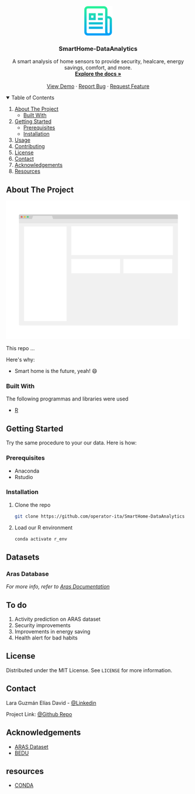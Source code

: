 
<!-- PROJECT LOGO -->
<br />
<p align="center">
  <a href="https://github.com/operator-ita/SmartHome-DataAnalytics">
    <img src="images/logo.png" alt="Logo" width="80" height="80">
  </a>

  <h3 align="center">SmartHome-DataAnalytics</h3>

  <p align="center">
    A smart analysis of home sensors to provide security, healcare, energy savings, comfort, and more.  
    <br />
    <a href="https://github.com/operator-ita/SmartHome-DataAnalytics"><strong>Explore the docs »</strong></a>
    <br />
    <br />
    <a href="https://www.youtube.com/watch?v=7yh9i0PAjck&ab_channel=cosmicrat">View Demo</a>
    ·
    <a href="https://github.com/operator-ita/SmartHome-DataAnalytics/issues">Report Bug</a>
    ·
    <a href="https://github.com/operator-ita/SmartHome-DataAnalytics/issues">Request Feature</a>
  </p>
</p>



<!-- TABLE OF CONTENTS -->
<details open="open">
  <summary>Table of Contents</summary>
  <ol>
    <li>
      <a href="#about-the-project">About The Project</a>
      <ul>
        <li><a href="#built-with">Built With</a></li>
      </ul>
    </li>
    <li>
      <a href="#getting-started">Getting Started</a>
      <ul>
        <li><a href="#prerequisites">Prerequisites</a></li>
        <li><a href="#installation">Installation</a></li>
      </ul>
    </li>
    <li><a href="#usage">Usage</a></li>
    <li><a href="#contributing">Contributing</a></li>
    <li><a href="#license">License</a></li>
    <li><a href="#contact">Contact</a></li>
    <li><a href="#acknowledgements">Acknowledgements</a></li>
    <li><a href="#resources">Resources</a></li>
  </ol>
</details>






<!-- ABOUT THE PROJECT -->
## About The Project

[![Product Name Screen Shot][product-screenshot]](https://example.com)

This repo ... 

Here's why:
* Smart home is the future, yeah! :smile:



### Built With

The following programmas and libraries were used 
* [R](https://rstudio.com/)




<!-- GETTING STARTED -->
## Getting Started
Try the same procedure to your our data. Here is how: 

### Prerequisites
- Anaconda
- Rstudio


### Installation

1. Clone the repo
   ```sh
   git clone https://github.com/operator-ita/SmartHome-DataAnalytics
   ```
3. Load our R environment
   ```sh
   conda activate r_env
   ```




<!-- USAGE EXAMPLES -->
## Datasets

### Aras Database

_For more info, refer to [Aras Documentation](https://www.researchgate.net/publication/261054388_ARAS_Human_Activity_Datasets_in_Multiple_Homes_with_Multiple_Residentsm)_



<!-- CONTRIBUTING -->
## To do

1. Activity prediction on ARAS dataset
2. Security improvements
3. Improvements in energy saving
4. Health alert for bad habits



<!-- LICENSE -->
## License

Distributed under the MIT License. See `LICENSE` for more information.


<!-- CONTACT -->
## Contact

Lara Guzmán Elías David - [@Linkedin](https://www.linkedin.com/in/fi-eguzman/) 

Project Link: [@Github Repo](https://github.com/your_username/repo_name)



<!-- ACKNOWLEDGEMENTS -->
## Acknowledgements
* [ARAS Dataset](http://aras.cmpe.boun.edu.tr/download.php)
* [BEDU](https://bedu.org/)

<!-- Resources -->
## resources
* [CONDA](https://docs.anaconda.com/anaconda/user-guide/tasks/using-r-language/)



<!-- MARKDOWN LINKS & IMAGES -->
<!-- https://www.markdownguide.org/basic-syntax/#reference-style-links -->
[contributors-shield]: https://img.shields.io/github/contributors/othneildrew/Best-README-Template.svg?style=for-the-badge
[contributors-url]: https://github.com/othneildrew/Best-README-Template/graphs/contributors
[forks-shield]: https://img.shields.io/github/forks/othneildrew/Best-README-Template.svg?style=for-the-badge
[forks-url]: https://github.com/othneildrew/Best-README-Template/network/members
[stars-shield]: https://img.shields.io/github/stars/othneildrew/Best-README-Template.svg?style=for-the-badge
[stars-url]: https://github.com/othneildrew/Best-README-Template/stargazers
[issues-shield]: https://img.shields.io/github/issues/othneildrew/Best-README-Template.svg?style=for-the-badge
[issues-url]: https://github.com/othneildrew/Best-README-Template/issues
[license-shield]: https://img.shields.io/github/license/othneildrew/Best-README-Template.svg?style=for-the-badge
[license-url]: https://github.com/othneildrew/Best-README-Template/blob/master/LICENSE.txt
[linkedin-shield]: https://img.shields.io/badge/-LinkedIn-black.svg?style=for-the-badge&logo=linkedin&colorB=555
[linkedin-url]: https://linkedin.com/in/othneildrew
[product-screenshot]: images/screenshot.png
